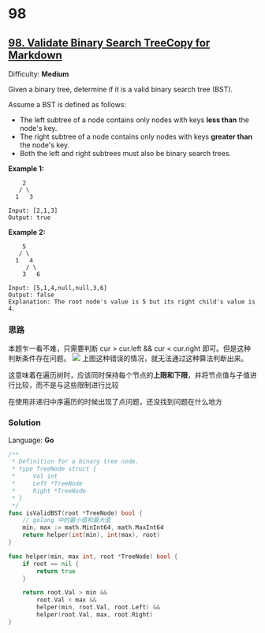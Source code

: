 # 98
## [98\. Validate Binary Search TreeCopy for Markdown](https://leetcode.com/problems/validate-binary-search-tree/)

Difficulty: **Medium**


Given a binary tree, determine if it is a valid binary search tree (BST).

Assume a BST is defined as follows:

*   The left subtree of a node contains only nodes with keys **less than** the node's key.
*   The right subtree of a node contains only nodes with keys **greater than** the node's key.
*   Both the left and right subtrees must also be binary search trees.

**Example 1:**

```
    2
   / \
  1   3

Input: [2,1,3]
Output: true
```

**Example 2:**

```
    5
   / \
  1   4
     / \
    3   6

Input: [5,1,4,null,null,3,6]
Output: false
Explanation: The root node's value is 5 but its right child's value is 4.
```
### 思路
本题乍一看不难，只需要判断 cur > cur.left && cur < cur.right 即可。但是这种判断条件存在问题。
![](https://leetcode.com/problems/validate-binary-search-tree/Figures/98/98_not_bst_3.png)
上图这种错误的情况，就无法通过这种算法判断出来。

这意味着在遍历树时，应该同时保持每个节点的**上限和下限**，并将节点值与子值进行比较，而不是与这些限制进行比较


在使用非递归中序遍历的时候出现了点问题，还没找到问题在什么地方
### Solution

Language: **Go**

```go
/**
 * Definition for a binary tree node.
 * type TreeNode struct {
 *     Val int
 *     Left *TreeNode
 *     Right *TreeNode
 * }
 */
func isValidBST(root *TreeNode) bool {
    // golang 中的最小值和最大值
	min, max := math.MinInt64, math.MaxInt64
	return helper(int(min), int(max), root)
}

func helper(min, max int, root *TreeNode) bool {
	if root == nil {
		return true
	}

	return root.Val > min &&
		root.Val < max &&
		helper(min, root.Val, root.Left) &&
		helper(root.Val, max, root.Right)
}
```